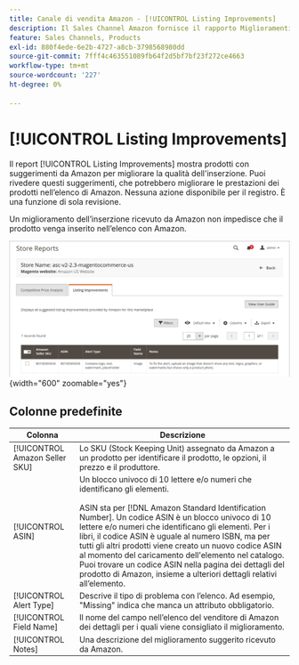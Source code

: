 ```yaml
---
title: Canale di vendita Amazon - [!UICONTROL Listing Improvements]
description: Il Sales Channel Amazon fornisce il rapporto Miglioramenti dell’inserzione per darti suggerimenti su come migliorare la qualità dell’inserzione in Amazon.
feature: Sales Channels, Products
exl-id: 880f4ede-6e2b-4727-a8cb-3798568980dd
source-git-commit: 7fff4c463551089fb64f2d5bf7bf23f272ce4663
workflow-type: tm+mt
source-wordcount: '227'
ht-degree: 0%

---
```


# [!UICONTROL Listing Improvements]

Il report [!UICONTROL Listing Improvements] mostra prodotti con suggerimenti da Amazon per migliorare la qualità dell&#39;inserzione. Puoi rivedere questi suggerimenti, che potrebbero migliorare le prestazioni dei prodotti nell’elenco di Amazon. Nessuna azione disponibile per il registro. È una funzione di sola revisione.

Un miglioramento dell’inserzione ricevuto da Amazon non impedisce che il prodotto venga inserito nell’elenco con Amazon.

![Miglioramenti alle inserzioni](assets/amazon-listing-improvements.png){width="600" zoomable="yes"}

## Colonne predefinite

| Colonna | Descrizione |
|--------------------------------|------------------------------------------------------------------------------------------------------------------------------------------------------------------------------------------------------------------------------------------------------------------------------------------------------------------------------------------------------------------------------------------------------------------------------------------------------------------------------------------|
| [!UICONTROL Amazon Seller SKU] | Lo SKU (Stock Keeping Unit) assegnato da Amazon a un prodotto per identificare il prodotto, le opzioni, il prezzo e il produttore. |
| [!UICONTROL ASIN] | Un blocco univoco di 10 lettere e/o numeri che identificano gli elementi.<br><br>ASIN sta per [!DNL Amazon Standard Identification Number]. Un codice ASIN è un blocco univoco di 10 lettere e/o numeri che identificano gli elementi. Per i libri, il codice ASIN è uguale al numero ISBN, ma per tutti gli altri prodotti viene creato un nuovo codice ASIN al momento del caricamento dell&#39;elemento nel catalogo. Puoi trovare un codice ASIN nella pagina dei dettagli del prodotto di Amazon, insieme a ulteriori dettagli relativi all’elemento. |
| [!UICONTROL Alert Type] | Descrive il tipo di problema con l’elenco. Ad esempio, &quot;Missing&quot; indica che manca un attributo obbligatorio. |
| [!UICONTROL Field Name] | Il nome del campo nell’elenco del venditore di Amazon dei dettagli per i quali viene consigliato il miglioramento. |
| [!UICONTROL Notes] | Una descrizione del miglioramento suggerito ricevuto da Amazon. |
